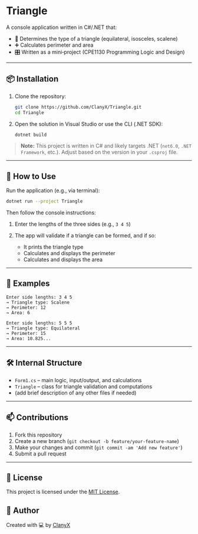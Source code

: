 # Triangle

A console application written in C#/.NET that:

* 🎯 Determines the type of a triangle (equilateral, isosceles, scalene)
* ➕ Calculates perimeter and area
* 🎛️ Written as a mini‑project (CPE1130 Programming Logic and Design)

---

## 📦 Installation

1. Clone the repository:

   ```bash
   git clone https://github.com/ClanyX/Triangle.git
   cd Triangle
   ```
2. Open the solution in Visual Studio or use the CLI (.NET SDK):

   ```bash
   dotnet build
   ```

> **Note:** This project is written in C# and likely targets .NET (`net6.0`, `.NET Framework`, etc.). Adjust based on the version in your `.csproj` file.

---

## 🚀 How to Use

Run the application (e.g., via terminal):

```bash
dotnet run --project Triangle
```

Then follow the console instructions:

1. Enter the lengths of the three sides (e.g., `3 4 5`)
2. The app will validate if a triangle can be formed, and if so:

   * It prints the triangle type
   * Calculates and displays the perimeter
   * Calculates and displays the area

---

## 🧪 Examples

```text
Enter side lengths: 3 4 5
→ Triangle type: Scalene
→ Perimeter: 12
→ Area: 6
```

```text
Enter side lengths: 5 5 5
→ Triangle type: Equilateral
→ Perimeter: 15
→ Area: 10.825...
```

---

## 🛠️ Internal Structure

* `Form1.cs` – main logic, input/output, and calculations
* `Triangle` – class for triangle validation and computations
* (add brief description of any other files if needed)

---

## 📫 Contributions

1. Fork this repository
2. Create a new branch (`git checkout -b feature/your-feature-name`)
3. Make your changes and commit (`git commit -am 'Add new feature'`)
4. Submit a pull request

---

## 📜 License

This project is licensed under the [MIT License](LICENCE).

## 👤 Author

Created with 💻 by [ClanyX](https://github.com/ClanyX)
